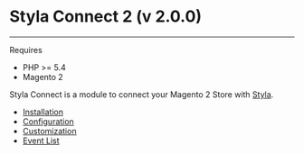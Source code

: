 # Styla Connect 2 (v 2.0.0)
---

Requires 
* PHP >= 5.4
* Magento 2

Styla Connect is a module to connect your Magento 2 Store with [Styla](http://www.styla.com/).

* [Installation](doc/installation.md)
* [Configuration](doc/configuration.md)
* [Customization](doc/customization.md)
* [Event List](doc/events.md)
